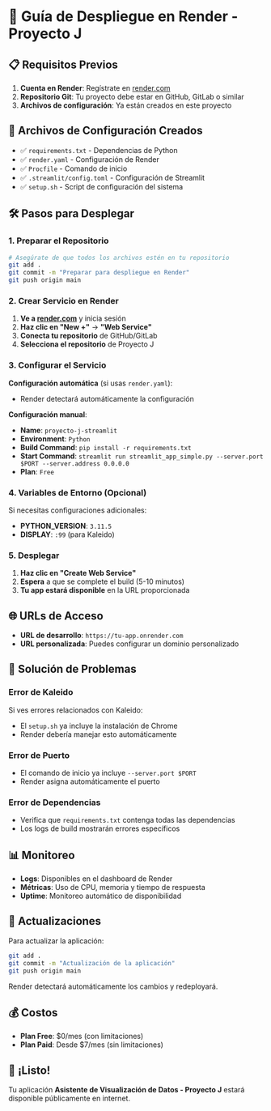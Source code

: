 # 🚀 Guía de Despliegue en Render - Proyecto J

## 📋 Requisitos Previos

1. **Cuenta en Render**: Regístrate en [render.com](https://render.com)
2. **Repositorio Git**: Tu proyecto debe estar en GitHub, GitLab o similar
3. **Archivos de configuración**: Ya están creados en este proyecto

## 📁 Archivos de Configuración Creados

- ✅ `requirements.txt` - Dependencias de Python
- ✅ `render.yaml` - Configuración de Render
- ✅ `Procfile` - Comando de inicio
- ✅ `.streamlit/config.toml` - Configuración de Streamlit
- ✅ `setup.sh` - Script de configuración del sistema

## 🛠️ Pasos para Desplegar

### 1. Preparar el Repositorio

```bash
# Asegúrate de que todos los archivos estén en tu repositorio
git add .
git commit -m "Preparar para despliegue en Render"
git push origin main
```

### 2. Crear Servicio en Render

1. **Ve a [render.com](https://render.com)** y inicia sesión
2. **Haz clic en "New +"** → **"Web Service"**
3. **Conecta tu repositorio** de GitHub/GitLab
4. **Selecciona el repositorio** de Proyecto J

### 3. Configurar el Servicio

**Configuración automática** (si usas `render.yaml`):
- Render detectará automáticamente la configuración

**Configuración manual**:
- **Name**: `proyecto-j-streamlit`
- **Environment**: `Python`
- **Build Command**: `pip install -r requirements.txt`
- **Start Command**: `streamlit run streamlit_app_simple.py --server.port $PORT --server.address 0.0.0.0`
- **Plan**: `Free`

### 4. Variables de Entorno (Opcional)

Si necesitas configuraciones adicionales:
- **PYTHON_VERSION**: `3.11.5`
- **DISPLAY**: `:99` (para Kaleido)

### 5. Desplegar

1. **Haz clic en "Create Web Service"**
2. **Espera** a que se complete el build (5-10 minutos)
3. **Tu app estará disponible** en la URL proporcionada

## 🌐 URLs de Acceso

- **URL de desarrollo**: `https://tu-app.onrender.com`
- **URL personalizada**: Puedes configurar un dominio personalizado

## 🔧 Solución de Problemas

### Error de Kaleido
Si ves errores relacionados con Kaleido:
- El `setup.sh` ya incluye la instalación de Chrome
- Render debería manejar esto automáticamente

### Error de Puerto
- El comando de inicio ya incluye `--server.port $PORT`
- Render asigna automáticamente el puerto

### Error de Dependencias
- Verifica que `requirements.txt` contenga todas las dependencias
- Los logs de build mostrarán errores específicos

## 📊 Monitoreo

- **Logs**: Disponibles en el dashboard de Render
- **Métricas**: Uso de CPU, memoria y tiempo de respuesta
- **Uptime**: Monitoreo automático de disponibilidad

## 🔄 Actualizaciones

Para actualizar la aplicación:
```bash
git add .
git commit -m "Actualización de la aplicación"
git push origin main
```
Render detectará automáticamente los cambios y redeployará.

## 💰 Costos

- **Plan Free**: $0/mes (con limitaciones)
- **Plan Paid**: Desde $7/mes (sin limitaciones)

## 🎉 ¡Listo!

Tu aplicación **Asistente de Visualización de Datos - Proyecto J** estará disponible públicamente en internet. 